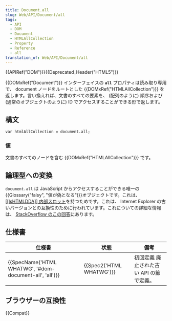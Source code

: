 ```yaml
---
title: Document.all
slug: Web/API/Document/all
tags:
  - API
  - DOM
  - Document
  - HTMLAllCollection
  - Property
  - Reference
  - all
translation_of: Web/API/Document/all
---
```

{{APIRef("DOM")}}{{Deprecated_Header("HTML5")}}

{{DOMxRef("Document")}} インターフェイスの **`all`** プロパティは読み取り専用で、 document ノードをルートとした {{DOMxRef("HTMLAllCollection")}} を返します。言い換えれば、文書のすべての要素を、 (配列のように) 順序および (通常のオブジェクトのように) ID でアクセスすることができる形で返します。

## 構文

```
var htmlAllCollection = document.all;
```

### 値

文書のすべてのノードを含む {{DOMxRef("HTMLAllCollection")}} です。

## 論理型への変換

`document.all` は JavaScript からアクセスすることができる唯一の{{Glossary("falsy", "値が偽となる")}}オブジェクトです。これは、[\[\[IsHTMLDDA\]\] 内部スロット](https://tc39.es/ecma262/#sec-IsHTMLDDA-internal-slot)を持つためです。これは、 Internet Explorer の古いバージョンとの互換性のために行われています。これについての詳細な情報は、 [StackOverflow のこの回答](https://stackoverflow.com/a/62005426)にあります。

## 仕様書

| 仕様書                                                                   | 状態                             | 備考                                     |
| ------------------------------------------------------------------------ | -------------------------------- | ---------------------------------------- |
| {{SpecName('HTML WHATWG', '#dom-document-all', 'all')}} | {{Spec2('HTML WHATWG')}} | 初回定義 廃止された古い API の節で定義。 |

## ブラウザーの互換性

{{Compat}}
